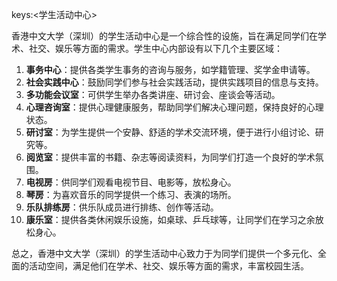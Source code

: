 keys:<学生活动中心>


香港中文大学（深圳）的学生活动中心是一个综合性的设施，旨在满足同学们在学术、社交、娱乐等方面的需求。学生中心内部设有以下几个主要区域：

1. **事务中心**：提供各类学生事务的咨询与服务，如学籍管理、奖学金申请等。
2. **社会实践中心**：鼓励同学们参与社会实践活动，提供实践项目的信息与支持。
3. **多功能会议室**：可供学生举办各类讲座、研讨会、座谈会等活动。
4. **心理咨询室**：提供心理健康服务，帮助同学们解决心理问题，保持良好的心理状态。
5. **研讨室**：为学生提供一个安静、舒适的学术交流环境，便于进行小组讨论、研究等。
6. **阅览室**：提供丰富的书籍、杂志等阅读资料，为同学们打造一个良好的学术氛围。
7. **电视房**：供同学们观看电视节目、电影等，放松身心。
8. **琴房**：为喜欢音乐的同学提供一个练习、表演的场所。
9. **乐队排练房**：供乐队成员进行排练、创作等活动。
10. **康乐室**：提供各类休闲娱乐设施，如桌球、乒乓球等，让同学们在学习之余放松身心。

总之，香港中文大学（深圳）的学生活动中心致力于为同学们提供一个多元化、全面的活动空间，满足他们在学术、社交、娱乐等方面的需求，丰富校园生活。
